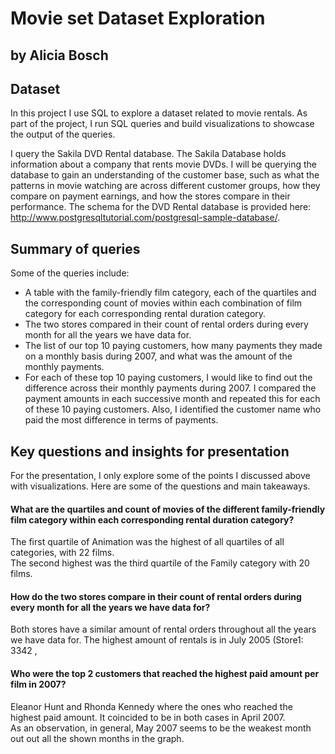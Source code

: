 # Movie set Dataset Exploration
## by Alicia Bosch

## Dataset

In this project I use SQL to explore a dataset related to movie rentals. As part of the project, I run SQL queries and build visualizations to showcase the output of the queries.

I query the Sakila DVD Rental database. The Sakila Database holds information about a company that rents movie DVDs. I will be querying the database to gain an understanding of the customer base, such as what the patterns in movie watching are across different customer groups, how they compare on payment earnings, and how the stores compare in their performance. The schema for the DVD Rental database is provided here: http://www.postgresqltutorial.com/postgresql-sample-database/.


## Summary of queries

Some of the queries include:

- A table with the family-friendly film category, each of the quartiles and the corresponding count of movies within each combination of film category for each corresponding rental duration category.
- The two stores compared in their count of rental orders during every month for all the years we have data for.
- The list of our top 10 paying customers, how many payments they made on a monthly basis during 2007, and what was the amount of the monthly payments.
- For each of these top 10 paying customers, I would like to find out the difference across their monthly payments during 2007.
I compared the payment amounts in each successive month and repeated this for each of these 10 paying customers.
Also, I identified the customer name who paid the most difference in terms of payments.


## Key questions and insights for presentation

For the presentation, I only explore some of the points I discussed above with visualizations. Here are some of the questions and main takeaways.

#### What are the quartiles and count of movies of the different family-friendly film category within each corresponding rental duration category?
The first quartile of Animation was the highest of all quartiles of all categories, with 22 films.  
The second highest was the third quartile of the Family category with 20 films.

#### How do the two stores compare in their count of rental orders during every month for all the years we have data for?
Both stores have a similar amount of rental orders throughout all the years we have data for.
The highest amount of rentals is in July 2005 (Store1: 3342 ,

#### Who were the top 2 customers that reached the highest paid amount per film in 2007?
Eleanor Hunt and Rhonda Kennedy where the ones who reached the highest paid amount. It coincided to be in both cases in April 2007.  
As an observation, in general, May 2007 seems to be the weakest month out out all the shown months in the graph.  
